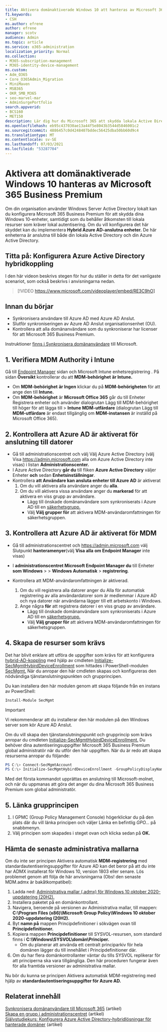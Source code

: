 ```yaml
---
title: Aktivera domänaktiverade Windows 10 att hanteras av Microsoft 365 för företag
f1.keywords:
- CSH
ms.author: efrene
author: efrene
manager: scotv
audience: Admin
ms.topic: article
ms.service: o365-administration
localization_priority: Normal
ms.collection:
- M365-subscription-management
- M365-identity-device-management
ms.custom:
- Adm_O365
- Core_O365Admin_Migration
- MiniMaven
- MSB365
- OKR_SMB_M365
- seo-marvel-mar
- AdminSurgePortfolio
search.appverid:
- BCS160
- MET150
description: Lär dig hur du Microsoft 365 att skydda lokala Active Directory-anslutna Windows 10 med några få steg.
ms.openlocfilehash: eb95c437030ae13a44f5e8043b3544d5846001c2
ms.sourcegitcommit: 4886457c0d4248407bddec56425dba50bb60d9c4
ms.translationtype: MT
ms.contentlocale: sv-SE
ms.lasthandoff: 07/03/2021
ms.locfileid: "53287704"
---
```

# <a name="enable-domain-joined-windows-10-devices-to-be-managed-by-microsoft-365-business-premium"></a>Aktivera att domänaktiverade Windows 10 hanteras av Microsoft 365 Business Premium

Om din organisation använder Windows Server Active Directory lokalt kan du konfigurera Microsoft 365 Business Premium för att skydda dina Windows 10-enheter, samtidigt som du behåller åtkomsten till lokala resurser som kräver lokal autentisering.
Om du vill konfigurera det här skyddet kan du implementera **Hybrid Azure AD-anslutna enheter.** De här enheterna är anslutna till både din lokala Active Directory och din Azure Active Directory.

## <a name="watch-configure-hybrid-azure-active-directory-join"></a>Titta på: Konfigurera Azure Active Directory hybridkoppling

I den här videon beskrivs stegen för hur du ställer in detta för det vanligaste scenariot, som också beskrivs i anvisningarna nedan.

> [!VIDEO https://www.microsoft.com/videoplayer/embed/RE3C9hO]
  
## <a name="before-you-begin"></a>Innan du börjar

- Synkronisera användare till Azure AD med Azure AD Anslut.
- Slutför synkroniseringen av Azure AD Anslut organisationsenhet (OU).
- Kontrollera att alla domänanvändare som du synkroniserar har licenser för att Microsoft 365 Business Premium.

Instruktioner [finns i Synkronisera domänanvändare](manage-domain-users.md) till Microsoft.

## <a name="1-verify-mdm-authority-in-intune"></a>1. Verifiera MDM Authority i Intune

Gå till [Endpoint Manager](https://endpoint.microsoft.com/#blade/Microsoft_Intune_Enrollment/EnrollmentMenu/overview) sidan och Microsoft Intune enhetsregistrering . På sidan **Översikt** kontrollerar du att **MDM-behörighet** **är Intune.**

- Om **MDM-behörighet** **är Ingen** klickar du på **MDM-behörigheten** för att ange den till **Intune.**
- Om **MDM-behörighet** är **Microsoft Office 365** går du till Enheter Registrera enheter och använder dialogrutan Lägg till MDM-behörighet till höger för att lägga till  >   **Intune MDM-utfärdare** (dialogrutan Lägg till **MDM-utfärdare** är endast tillgänglig om **MDM-instansen** är inställd på  Microsoft Office 365).

## <a name="2-verify-azure-ad-is-enabled-for-joining-computers"></a>2. Kontrollera att Azure AD är aktiverat för anslutning till datorer

- Gå till administrationscentret och välj Välj Azure Active Directory (välj Visa <a href="https://go.microsoft.com/fwlink/p/?linkid=2024339" target="_blank">https://admin.microsoft.com</a> alla om Azure Active Directory inte visas) i listan **Administrationscenter.**  
- I Azure Active Directory **går du** till fliken **Azure Active Directory** väljer Enheter **och** sedan **Enhetsinställningar**.
- Kontrollera **att Användare kan ansluta enheter till Azure AD** är aktiverat 
    1. Om du vill aktivera alla användare anger du **alla**.
    2. Om du vill aktivera vissa användare anger du **markerad** för att aktivera en viss grupp av användare.
        - Lägg till önskade domänanvändare som synkroniserats i Azure AD till en [säkerhetsgrupp.](../admin/create-groups/create-groups.md)
        - Välj **Välj grupper för** att aktivera MDM-användaromfattningen för säkerhetsgruppen.

## <a name="3-verify-azure-ad-is-enabled-for-mdm"></a>3. Kontrollera att Azure AD är aktiverat för MDM

- Gå till administrationscentret och <a href="https://go.microsoft.com/fwlink/p/?linkid=2024339" target="_blank">https://admin.microsoft.com</a> välj Slutpunkt **hanteramenyer**(välj **Visa alla** **om Endpoint Manager** inte visas)
- I **administrationscentret Microsoft Endpoint Manager du** till Enheter **som Windows**  >    >  **Windows Automatisk**  >  **registrering**.
- Kontrollera att MDM-användaromfattningen är aktiverad.

    1. Om du vill registrera  alla datorer anger du Alla för automatisk registrering av alla användardatorer som är medlemmar i Azure AD och nya datorer när användarna lägger till ett arbetskonto i Windows.
    2. Ange några **för** att registrera datorer i en viss grupp av användare.
        -  Lägg till önskade domänanvändare som synkroniserats i Azure AD till en [säkerhetsgrupp.](../admin/create-groups/create-groups.md)
        -  Välj **Välj grupper för** att aktivera MDM-användaromfattningen för säkerhetsgruppen.

## <a name="4-create-the-required-resources"></a>4. Skapa de resurser som krävs 

Det har blivit enklare att utföra de uppgifter som krävs för att konfigurera [hybrid-AD-koppling](/azure/active-directory/devices/hybrid-azuread-join-managed-domains#configure-hybrid-azure-ad-join) med hjälp av cmdleten [Initialize-SecMgmtHybirdDeviceEnrollment](https://github.com/microsoft/secmgmt-open-powershell/blob/master/docs/help/Initialize-SecMgmtHybirdDeviceEnrollment.md) som hittades i PowerShell-modulen [SecMgmt.](https://www.powershellgallery.com/packages/SecMgmt) När du anropar den här cmdleten skapas och konfigureras den nödvändiga tjänstanslutningspunkten och grupprincipen.

Du kan installera den här modulen genom att skapa följande från en instans av PowerShell:

```powershell
Install-Module SecMgmt
```

> [!IMPORTANT]
> Vi rekommenderar att du installerar den här modulen på den Windows server som kör Azure AD Anslut.

Om du vill skapa den tjänstanslutningspunkt och grupprincip som krävs anropar du cmdleten [Initialize-SecMgmtHybirdDeviceEnrollment.](https://github.com/microsoft/secmgmt-open-powershell/blob/master/docs/help/Initialize-SecMgmtHybirdDeviceEnrollment.md) Du behöver dina autentiseringsuppgifter Microsoft 365 Business Premium global administratör när du utför den här uppgiften. När du är redo att skapa resurserna anropar du följande:

```powershell
PS C:\> Connect-SecMgmtAccount
PS C:\> Initialize-SecMgmtHybirdDeviceEnrollment -GroupPolicyDisplayName 'Device Management'
```

Med det första kommandot upprättas en anslutning till Microsoft-molnet, och när du uppmanas att göra det anger du dina Microsoft 365 Business Premium som global administratör.

## <a name="5-link-the-group-policy"></a>5. Länka grupprincipen

1. I GPMC (Group Policy Management Console) högerklickar du på den plats där du vill länka principen och väljer Länka en befintlig *GPO...* på snabbmenyn.
2. Välj principen som skapades i steget ovan och klicka sedan på **OK.**

## <a name="get-the-latest-administrative-templates"></a>Hämta de senaste administrativa mallarna

Om du inte ser principen Aktivera automatisk **MDM-registrering** med standardautentiseringsuppgifter för Azure AD kan det beror på att du inte har ADMX installerat för Windows 10, version 1803 eller senare. Lös problemet genom att följa de här anvisningarna (Obs! den senaste MDM.admx är bakåtkompatibel):

1. Ladda ned: [Administrativa mallar (.admx) för Windows 10 oktober 2020-uppdatering (20H2).](https://www.microsoft.com/download/102157)
2. Installera paketet på en domänkontrollant.
3. Navigera, beroende på versionen av Administrativa mallar, till mappen: **C:\Program Files (x86)\Microsoft Group Policy\Windows 10 oktober 2020-uppdatering (20H2).**
4. Byt **namn på** mappen Principdefinitioner i sökvägen ovan till **Principdefinitioner.**
5. Kopiera mappen **Principdefinitioner** till SYSVOL-resursen, som standard finns i **C:\Windows\SYSVOL\domän\Principer.**
   - Om du planerar att använda ett centralt principarkiv för hela domänen lägger du till innehållet i Principdefinitioner där.
6. Om du har flera domänkontrollanter väntar du tills SYSVOL replikerar för att principerna ska vara tillgängliga. Den här proceduren fungerar även för alla framtida versioner av administrativa mallar.

Nu bör du kunna se principen Aktivera automatisk MDM-registrering med hjälp av **standardautentiseringsuppgifter för Azure AD.**

## <a name="related-content"></a>Relaterat innehåll

[Synkronisera domänanvändare till Microsoft 365](manage-domain-users.md) (artikel)\
[Skapa en grupp i administrationscentret](../admin/create-groups/create-groups.md) (artikel)\
[Självstudiekurs: Konfigurera Azure Active Directory-hybridlösningar för hanterade domäner](/azure/active-directory/devices/hybrid-azuread-join-managed-domains.md) (artikel)